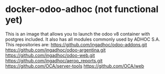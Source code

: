 docker-odoo-adhoc (not functional yet)
=================
This is an image that allows you to launch the odoo v8 container with postgres included. 
It also has all modules commonly used by ADHOC S.A.
This repositories are:
    https://github.com/ingadhoc/odoo-addons.git
    https://github.com/ingadhoc/odoo-argentina.git
    https://github.com/ingadhoc/odoo-web.git
    https://github.com/ingadhoc/aeroo_reports.git
    https://github.com/OCA/server-tools
    https://github.com/OCA/web

